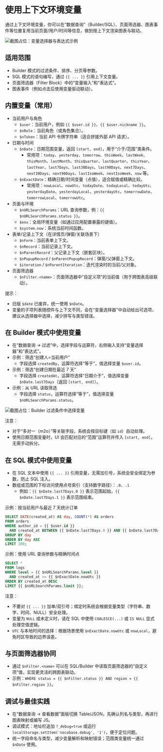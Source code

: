 # 使用上下文环境变量

通过上下文环境变量，你可以在“数据查询”（Builder/SQL）、页面筛选器、图表事件等位置复用当前页面/用户/时间等信息，做到按上下文渲染图表与联动。

![截图占位：变量选择器与表达式示例](https://static-docs.nocobase.com/20251023232724.png)

## 适用范围
- Builder 模式的过滤条件、排序、分页等参数。
- SQL 模式的语句编写，通过 `{{ ... }}` 引用上下文变量。
- 页面筛选器（Filter Block）中的“变量输入”和“表达式”。
- 图表事件（例如点击后使用变量驱动联动）。

## 内置变量（常用）
- 当前用户与角色
  - `$user`：当前用户，例如 `{{ $user.id }}`、`{{ $user.nickname }}`。
  - `$nRole`：当前角色（或角色集合）。
  - `$nToken`：当前 API 令牌字符串（适合拼接外部 API 请求）。
- 日期与时间
  - `$nDate`：日期范围变量，返回 `[start, end]`，用于“介于/范围”类条件。
    - 常用项：`today`、`yesterday`、`tomorrow`、`thisWeek`、`lastWeek`、`thisMonth`、`lastMonth`、`thisQuarter`、`lastQuarter`、`thisYear`、`lastYear`、`last7Days`、`last30Days`、`last90Days`、`next7Days`、`next30Days`、`next90Days`、`lastIsoWeek`、`nextIsoWeek`、`now` 等。
  - `$nExactDate`：精确日期/时间变量（点值），适合赋值或精确比较。
    - 常用项：`nowLocal`、`nowUtc`、`todayDate`、`todayLocal`、`todayUtc`、`yesterdayDate`、`yesterdayLocal`、`yesterdayUtc`、`tomorrowDate`、`tomorrowLocal`、`tomorrowUtc`。
- 页面与环境
  - `$nURLSearchParams`：URL 查询参数，例：`{{ $nURLSearchParams.status }}`。
  - `$env`：全局环境变量（如通过应用配置暴露的键值）。
  - `$system.now`：系统当前时间函数。
- 表单/记录上下文（在详情页/弹窗/关联场景下）
  - `$nForm`：当前表单上下文。
  - `$nRecord`：当前记录上下文。
  - `$nParentRecord`：父记录上下文（嵌套区块）。
  - `$nPopupRecord` / `$nParentPopupRecord`：弹窗/父弹窗上下文。
  - `$iteration` / `$nParentIteration`：迭代渲染时的当前/父对象。
- 页面筛选器
  - `$nFilter.<name>`：页面筛选器中“自定义项”的当前值（用于跨图表高级联动）。

提示：
- 旧版 `$date` 已废弃，统一使用 `$nDate`。
- 变量的子项列表随控件与上下文不同，会在“变量选择器”中自动给出可选项，建议从选择器中选择，减少拼写与类型错误。

## 在 Builder 模式中使用变量
- 在“数据查询 → 过滤”中，选择字段与运算符，右侧输入支持“变量选择器”和“表达式”。
- 示例：筛选“创建人=当前用户”
  - 字段选择 `createdBy`，运算符选择“等于”，值选择变量 `$user.id`。
- 示例：筛选“创建日期在最近 7 天”
  - 字段选择 `createdAt`，运算符选择“日期介于”，值选择变量 `$nDate.last7Days`（返回 `[start, end]`）。
- 示例：从 URL 读取筛选
  - 字段选择 `status`，运算符选择“等于”，值选择变量 `$nURLSearchParams.status`。

![截图占位：Builder 过滤条件中选择变量](https://static-docs.nocobase.com/20251023232724.png)

注意：
- 对于“多对一（m2o）”等关联字段，系统会按目标键（如 `id`）自动处理。
- 使用日期范围变量时，UI 会匹配对应的“范围”运算符并传入 `[start, end]`，无需手动拆分。

## 在 SQL 模式中使用变量
- 在 SQL 文本中使用 `{{ ... }}` 引用变量，无需加引号，系统会安全绑定为参数，防止 SQL 注入。
- 数组或范围的下标访问使用点号索引（支持数字路径）：`.0`、`.1`
  - 例如：`{{ $nDate.last7Days.0 }}` 表示范围起始，`{{ $nDate.last7Days.1 }}` 表示范围结束。

示例：按当前用户与最近 7 天统计订单
```sql
SELECT DATE(created_at) AS day, COUNT(*) AS orders
FROM orders
WHERE author_id = {{ $user.id }}
  AND created_at BETWEEN {{ $nDate.last7Days.0 }} AND {{ $nDate.last7Days.1 }}
GROUP BY day
ORDER BY day ASC
LIMIT 100;
```

示例：使用 URL 查询参数与精确时间点
```sql
SELECT *
FROM logs
WHERE level = {{ $nURLSearchParams.level }}
  AND created_at >= {{ $nExactDate.nowUtc }}
ORDER BY created_at DESC
LIMIT {{ $nURLSearchParams.limit }};
```

注意：
- 不要对 `{{ ... }}` 加单/双引号；绑定时系统会根据变量类型（字符串、数字、时间、NULL）安全处理。
- 变量为 `NULL` 或未定义时，请在 SQL 中使用 `COALESCE(...)` 或 `IS NULL` 显式处理空值逻辑。
- `UTC` 与本地时间的选择：根据场景使用 `$nExactDate.nowUtc` 或 `nowLocal`，避免时区导致的边界误差。

## 与页面筛选器协同
- 通过 `$nFilter.<name>` 可以在 SQL/Builder 中读取页面筛选器的“自定义项”值，实现更灵活的跨图表联动。
- 示例：`WHERE status = {{ $nFilter.status }} AND region = {{ $nFilter.region }}`。

## 调试与最佳实践
- 在“数据查询 → 查看数据”面板切换 Table/JSON，先确认列名与类型，再进行图表映射或编写 JS。
- 调试模式：地址栏追加 `?_debug=true` 或运行 `localStorage.setItem('nocobase.debug', '1')`，便于定位问题。
- 统一字段命名与类型，减少变量解析和映射错误；范围类变量统一通过 `$nDate` 使用。